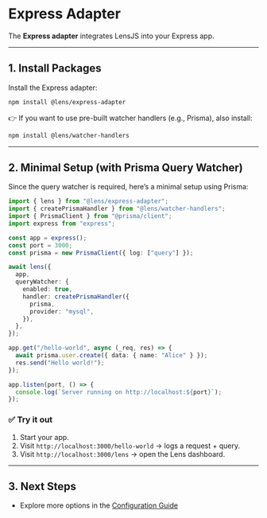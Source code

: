 # Express Adapter

The **Express adapter** integrates LensJS into your Express app.

---

## 1. Install Packages

Install the Express adapter:

```bash
npm install @lens/express-adapter
```

👉 If you want to use pre-built watcher handlers (e.g., Prisma), also install:

```bash
npm install @lens/watcher-handlers
```

---

## 2. Minimal Setup (with Prisma Query Watcher)

Since the query watcher is required, here’s a minimal setup using Prisma:

```ts
import { lens } from "@lens/express-adapter";
import { createPrismaHandler } from "@lens/watcher-handlers";
import { PrismaClient } from "@prisma/client";
import express from "express";

const app = express();
const port = 3000;
const prisma = new PrismaClient({ log: ["query"] });

await lens({
  app,
  queryWatcher: {
    enabled: true,
    handler: createPrismaHandler({
      prisma,
      provider: "mysql",
    }),
  },
});

app.get("/hello-world", async (_req, res) => {
  await prisma.user.create({ data: { name: "Alice" } });
  res.send("Hello world!");
});

app.listen(port, () => {
  console.log(`Server running on http://localhost:${port}`);
});
```

### ✅ Try it out
1. Start your app.  
2. Visit `http://localhost:3000/hello-world` → logs a request + query.  
3. Visit `http://localhost:3000/lens` → open the Lens dashboard.  

---

## 3. Next Steps

- Explore more options in the [Configuration Guide](./configuration.md)  
